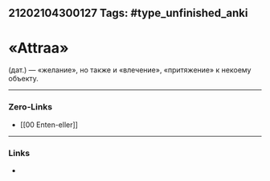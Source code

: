 21202104300127
Tags: #type_unfinished_anki 
---
# «Attraa»

(дат.) — «желание», но также и «влечение», «притяжение» к некоему объекту. 

---
### Zero-Links
- [[00 Enten-eller]]
---
### Links
-